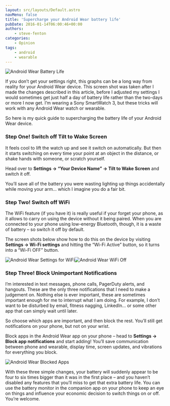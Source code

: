 ```yaml
---
layout: src/layouts/Default.astro
navMenu: false
title: 'Supercharge your Android Wear battery life'
pubDate: 2016-01-14T06:00:46+00:00
authors:
    - steve-fenton
categories:
    - Opinion
tags:
    - android
    - wearable
---
```


![Android Wear Battery Life](/img/2016/01/android-wear-battery-status.png)

If you don’t get your settings right, this graphs can be a long way from reality for your Android Wear device. This screen shot was taken after I made the changes described in this article, before I adjusted my settings I would sometimes get just half a day of battery life rather than the two-days or more I now get. I’m wearing a Sony SmartWatch 3, but these tricks will work with any Android Wear watch or wearable.

So here is my quick guide to supercharging the battery life of your Android Wear device.

### Step One! Switch off Tilt to Wake Screen

It feels cool to lift the watch up and see it switch on automatically. But then it starts switching on every time your point at an object in the distance, or shake hands with someone, or scratch yourself.

Head over to **Settings -&gt; “Your Device Name” -&gt; Tilt to Wake Screen** and switch it off.

You’ll save all of the battery you were wasting lighting up things accidentally while moving your arm… which I imagine you do a fair bit.

### Step Two! Switch off WiFi

The WiFi feature (if you have it) is really useful if your forget your phone, as it allows to carry on using the device without it being paired. When you are connected to your phone using low-energy Bluetooth, though, it is a waste of battery – so switch it off by default.

The screen shots below show how to do this on the device by visiting **Settings -&gt; Wi-Fi settings** and hitting the “Wi-Fi Active” button, so it turns into a “Wi-Fi OFF” button.

![Android Wear Settings for WiFi](/img/2016/01/android-wear-settings-wifi.png)![Android Wear WiFi Off](/img/2016/01/android-wear-wifi-off.png)

### Step Three! Block Unimportant Notifications

I’m interested in text messages, phone calls, PagerDuty alerts, and hangouts. These are the only three notifications that I need to make a judgement on. Nothing else is ever important, these are sometimes important enough for me to interrupt what I am doing. For example, I don’t want to be disturbed by email, fitness nagging, LinkedIn… or some other app that can simply wait until later.

So choose which apps are important, and then block the rest. You’ll still get notifications on your phone, but not on your wrist.

Block apps in the Android Wear app on your phone – head to **Settings -&gt; Block app notifications** and start adding! You’ll save communication between phone and wearable, display time, screen updates, and vibrations for everything you block.

![Android Wear Blocked Apps](/img/2016/01/android-wear-blocked-apps.png)

With these three simple changes, your battery will suddenly appear to be four to six times bigger than it was in the first place – and you haven’t disabled any features that you’ll miss to get that extra battery life. You can use the battery monitor in the companion app on your phone to keep an eye on things and influence your economic decision to switch things on or off. You’re welcome.